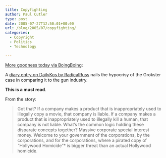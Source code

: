 ```yaml
---
title: Copyfighting
author: Paul Cutler
type: post
date: 2005-07-27T12:50:01+00:00
url: /blog/2005/07/copyfighting/
categories:
  - Copyright
  - Politics
  - Technology

---
```

[More goodness today via BoingBoing][1]:

A [diary entry on DailyKos by RadicalRuss][2] nails the hypocrisy of the Grokster case in comparing it to the gun industry.

**This is a must read**.

From the story:

> Got that? If a company makes a product that is inappropriately used to illegally copy a movie, that company is liable. If a company makes a product that is inappropriately used to illegally kill a human, that company is not liable. What&#8217;s the common logic holding these disparate concepts together? Massive corporate special interest money. Welcome to your government of the corporations, by the corporations, and for the corporations, where a pirated copy of &#8220;Hollywood Homicide&#8221;* is bigger threat than an actual Hollywood homicide.

 [1]: http://www.boingboing.net/2005/07/26/shoot_someone_not_sm.html
 [2]: http://www.dailykos.com/story/2005/7/26/2160/13925